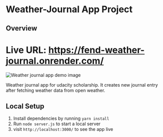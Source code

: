 # Weather-Journal App Project

## Overview

# Live URL: https://fend-weather-journal.onrender.com/

![Weather journal app demo image](https://i.imgur.com/Tq7V0QW.png)

Weather journal app for udacity scholarship. It creates new journal entry after fetching weather data from open weather.

## Local Setup

1. Install dependencies by running `yarn install`
2. Run `node server.js` to start a local server
3. visit `http://localhost:3000/` to see the app live
